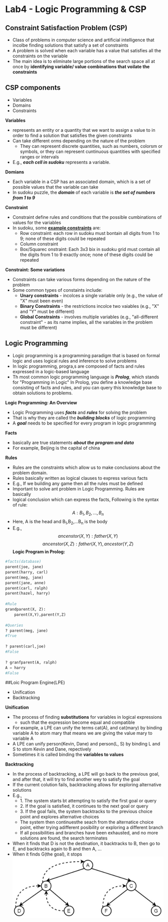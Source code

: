 # Lab4 - Logic Programming & CSP
## Constraint Satisfaction Problem (CSP)
 - Class of problems in computer science and artificial intelligence that incolbe finding solutions that satisfy a set of constraints
 - A problem is solved when each variable has a value that satisfies all the constraints on the variable
 - The main idea is to eliminate large portions of the search space all at once by **identifying variable/ value combinations that voilate the constraints**

## CSP components
 - Variables
 - Domains
 - Constraints

**Variables**
 - represents an entity or a quantity that we want to assign a value to in order to find a solution that satisfies the given constraints
 - Can take different orms depending on the nature of the problem
   - They can represent discrete quantities, such as numbers, colorsm or symbols, or they can represent cuntinuous quantities with specified ranges or intervals
 - E.g., ***each cell in sudoku*** represents a variable.

**Domians**
 - Each variable in a CSP has an associated domain, which is a set of possible values that the variable can take
 - In sudoku puzzle, the ***domain*** of each variable is ***the set of numbers from 1 to 9***

**Constraint**
 - Constraint define rules and conditions that the possible cumbinations of values for the variables
 - In sudoku, some **<u>example constraints**</u> are:
   - Row constraint: each row in sudoku must bontain all digits from 1 to 9; none of these digits could be repeated
   - Column constraint
   - Box/Squarec onstraint: Each 3x3 bix in sudoku grid must contain all the digits from 1 to 9 exactly once; none of these digits could be repeated
   
**Constraint: Some variations**
   - Constraints can take various forms depending on the nature of the problem
   - Some common types of constaints include:
     - **Unary constraints** - incolces a single variable only (e.g., the value of "X" must been even)
     - **Binary Constraints** - the restrictions incolce two vaiables (e.g., "X" and "Y" must be different)
     - **Global Constraints** - involves multiple variables (e.g., "all-different constraint" - as its name implies, all the variables in the problem must be different)

## Logic Programming
 - Logic programming is a programming paradigm that is based on formal logic and uses logical rules and inference to solve problems
 - In logic programming, progra,s are composed of facts and rules expressed in a logic-based language
 - Th most common logic programming language is  ***Prolog***, which stands for "Programming in Logic" In Prolog, you define a knowledge base consisting of facts and rules, and you can query this knowledge base to obtain solutions to problems.

**Logic Programming: An Overview**
 - Logic Programming uses ***facts*** and ***rules*** for solving the problem
 - That is why they are called the ***building blocks*** of logic programming
 - A ***goal*** needs to be specified for every program in logic programming

**Facts**
 - basically are true statements ***about the program and data***
 - For example, Beijing is the capital of china

**Rules**
 - Rules are the constraints which allow us to make conclusions about the problem domain.
 - Rules basically written as logical clauses to express various facts
 - E.g., If we building any game then all the rules must be defined
 - Important to solve ant problem in Logic Programming. Rules are basically
 - logical conclusion which can express the facts, Following is the syntax of rule:
 $$
 A:  B_1,B_2,...,B_n
 $$
 - Here, A is the head and B<sub>1</sub>,B<sub>2</sub>,...B<sub>n</sub> is the body
 - E.g.,
$$
ancenstor(X,Y): father(X,Y)
$$
$$
ancenstor(X,Z): father(X,Y), ancestor(Y,Z)
$$
**Logic Program in Prolog:**
```py
#facts(database)
parent(joe, jane)
parent(harry, carl)
parent(meg, jane)
parent(jane, anne)
parent(carl, ralph)
parent(hazel, harry)

#Rule
grandparent(X, Z):
    parent(X,Y),parent(Y,Z)

#Queries
? parent(meg, jane)
#True

? parent(carl,joe)
#False

? granfparent(A, ralph)
A = harry
#False
```
##Loic Program Engine(LPE)
 - Unification
 - Backtracking

**Unification**
 - The process of finding **substitutions** for variables in logical expressions
   - such that the expression become equal and compatible
 - For example, a LPE can unify the terms cat(A), and cat(mary) by binding variable A to atom mary that means we are giving the value mary to variable A
 - A LPE can unify person(Kevin, Dane) and person(L, S) by binding L and S to stom Kevin and Dane, repectively
 - Sometimes it is called binding the **variables to values**

**Backtracking**
 - In the process of backtracking, a LPE will go back to the previous goal, and after that, it will try to find another wey to satisfy the goal
 - If the current colution fails, backtracking allows for exploring alternative solutions
 - E.g., 
   - 1\. The system starts bt attempting to satisfy the first goal or query
   - 2\. If the goal is satisfied, it continues to the next goal or query
   - 3\. If the goal fails, the system backtracks to the previous choice point and explores alternative choices
   - The system then continuesthe seach from the alternatice choice point, either trying adifferent posibility or exploring a different branch
   - If all possibilities and branches have been exhausted, and no more solutions are found, the search terminates
 - When it finds that D is not the destination, it backtracks to B, then go to E, and backtracks again to B and then A, ...
 - When it finds G(the goal), it stops
![](/Lab4/Picture1.png)